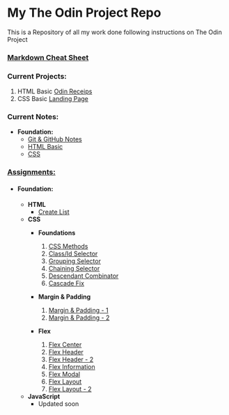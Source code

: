 # My The Odin Project Repo 
This is a Repository of all my work done following instructions on The Odin Project

### [Markdown Cheat Sheet](./MarkDown_Cheat-Sheet.md)

### Current Projects:
1. HTML Basic [Odin Receips](./Projects/html_basic/index.html)
2. CSS Basic [Landing Page](./Projects/css-basic/index.html)


### Current Notes:
- **Foundation:**
    - [Git & GitHub Notes](./TOPNotes/Foundations/Git_GitHub-notes.md)
    - [HTML Basic](./TOPNotes/Foundations/html_basic.md)
    - [CSS](./TOPNotes/Foundations/css_basic.md)


### [Assignments:](./assignments/foundations/index.md)
 - #### **Foundation:**
    - **HTML**
        - [Create List](./assignments/foundations/html/index.html)
    - **CSS**
        - **Foundations**
            01. [CSS Methods](./css-exercises-top-clone/foundations/01-css-methods/index.html)
            02. [Class/Id Selector](./css-exercises-top-clone/foundations/02-class-id-selectors/index.html)
            03. [Grouping Selector](./css-exercises-top-clone/foundations/03-grouping-selectors/index.html)
            04. [Chaining Selector](./css-exercises-top-clone/foundations/04-chaining-selectors/index.html)
            05. [Descendant Combinator](./css-exercises-top-clone/foundations/05-descendant-combinator/index.html)
            06. [Cascade Fix](./css-exercises-top-clone/foundations/06-cascade-fix/index.html)

        - **Margin & Padding**
            01. [Margin & Padding - 1](./css-exercises-top-clone/margin-and-padding/01-margin-and-padding-1/index.html)
            02. [Margin & Padding - 2](./css-exercises-top-clone/margin-and-padding/02-margin-and-padding-2/index.html)

        - **Flex**
            01. [Flex Center](./css-exercises-top-clone/flex/01-flex-center/index.html)
            02. [Flex Header](./css-exercises-top-clone/flex/02-flex-header/index.html)
            03. [Flex Header - 2](./css-exercises-top-clone/flex/03-flex-header-2/index.html)
            04. [Flex Information](./css-exercises-top-clone/flex/04-flex-information/index.html)
            05. [Flex Modal](./css-exercises-top-clone/flex/05-flex-modal/index.html)
            06. [Flex Layout](./css-exercises-top-clone/flex/06-flex-layout/index.html)
            07. [Flex Layout - 2](./css-exercises-top-clone/flex/07-flex-layout-2/index.html)
    - **JavaScript**
        - Updated soon
